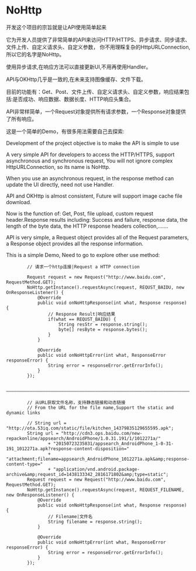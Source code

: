 # NoHttp
开发这个项目的宗旨就是让API使用简单起来

它为开发人员提供了非常简单的API来访问HTTP/HTTPS、异步请求、同步请求、文件上传、自定义请求头、自定义参数，
你不用理睬复杂的HttpURLConnection,所以它的名字是NoHttp。

使用异步请求,在响应方法可以直接更新UI,不用再使用Handler。

API与OKHttp几乎是一致的,在未来支持图像缓存、文件下载。

目前的功能有：Get、Post、文件上传、自定义请求头、自定义参数，响应结果包括:是否成功、响应数据、数据长度、HTTP响应头集合。

API非常样简单，一个Request对象提供所有请求参数，一个Response对象提供了所有响应。

这是一个简单的Demo，有很多用法需要自己去探索:

Development of the project objective is to make the API is simple to use

A very simple API for developers to access the HTTP/HTTPS, support asynchronous and synchronous request, 
You will not ignore complex HttpURLConnection, so its name is NoHttp.

When you use an asynchronous request, in the response method can update the UI directly, need not use Handler.

API and OKHttp is almost consistent, Future will support image cache file download.

Now is the function of: Get, Post, file upload, custom request header.Response results including: 
Success and failure, response data, the length of the byte data, the HTTP response headers collection,…….

API is very simple, a Request object provides all of the Request parameters, a Response object provides all the response information.

This is a simple Demo, Need to go to explore other use method:
```
		// 请求一个http连接|Request a HTTP connection
		
		Request request = new Request("http://www.baidu.com", RequestMethod.GET);
		NoHttp.getInstance().requestAsync(request, REQUST_BAIDU, new OnResponseListener() {
			@Override
			public void onNoHttpResponse(int what, Response response) {
				// Response Result|响应结果
				if(what == REQUST_BAIDU) {
					String resStr = response.string();
					byte[] resByte = response.bytes();
				}
			}

			@Override
			public void onNoHttpError(int what, ResponseError responseError) {
				String error = responseError.getErrorInfo();
			}
		});
		
		——————————————————————————————————————————————————————————————————————
		
		// 从URL获取文件名称，支持静态链接和动态链接
		// From the URL for the file name,Support the static and dynamic links
		
		// String url = "http://ota.53iq.com/static/file/kitchen_14379835129655595.apk";
		String url = "http://cdn3.ops.baidu.com/new-repackonline/appsearch/AndroidPhone/1.0.31.191/1/1012271a/"
				+ "20150723235831/appsearch_AndroidPhone_1-0-31-191_1012271a.apk?response-content-disposition="
				+ "attachment;filename=appsearch_AndroidPhone_1012271a.apk&amp;response-content-type="
				+ "application/vnd.android.package-archive&amp;request_id=1438133342_2816171802&amp;type=static";
		Request request = new Request("http://www.baidu.com", RequestMethod.GET);
		NoHttp.getInstance().requestAsync(request, REQUEST_FILENAME, new OnResponseListener() {
			@Override
			public void onNoHttpResponse(int what, Response response) {
				// Filename|文件名
				String filename = response.string();
			}

			@Override
			public void onNoHttpError(int what, ResponseError responseError) {
				String error = responseError.getErrorInfo();
			}
		});

```